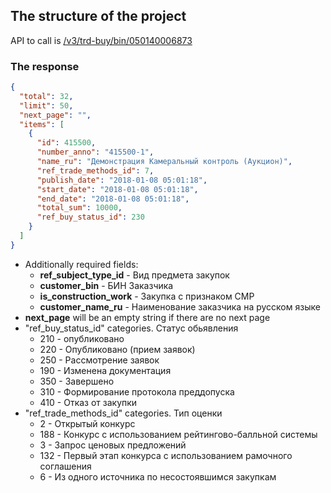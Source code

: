 ## The structure of the project

API to call is [/v3/trd-buy/bin/050140006873](/v3/trd-buy/bin/050140006873)

### The response

```json
{
  "total": 32,
  "limit": 50,
  "next_page": "",
  "items": [
    {
      "id": 415500,
      "number_anno": "415500-1",
      "name_ru": "Демонстрация Камеральный контроль (Аукцион)",
      "ref_trade_methods_id": 7,
      "publish_date": "2018-01-08 05:01:18",
      "start_date": "2018-01-08 05:01:18",
      "end_date": "2018-01-08 05:01:18",
      "total_sum": 10000,
      "ref_buy_status_id": 230
    }
  ]
}
```
- Additionally required fields:
  - <b>ref_subject_type_id</b> - Вид предмета закупок
  - <b>customer_bin</b> - БИН Заказчика
  - <b>is_construction_work</b> - Закупка с признаком СМР
  - <b>customer_name_ru</b> - Наименование заказчика на русском языке
- <b>next_page</b> will be an empty string if there are no next page
- "ref_buy_status_id" categories. Статус обьявления
  - 210 - опубликовано
  - 220 - Опубликовано (прием заявок)
  - 250 - Рассмотрение заявок
  - 190 - Изменена документация
  - 350 - Завершено
  - 310 - Формирование протокола преддопуска
  - 410 - Отказ от закупки
- "ref_trade_methods_id" categories. Тип оценки
  - 2 - Открытый конкурс
  - 188 - Конкурс с использованием рейтингово-балльной системы
  - 3 - Запрос ценовых предложений
  - 132 - Первый этап конкурса с использованием рамочного соглашения
  - 6 - Из одного источника по несостоявшимся закупкам
